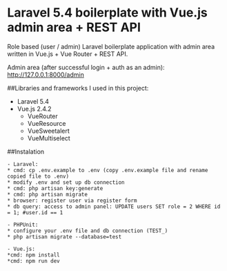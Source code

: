 # Laravel 5.4 boilerplate with Vue.js admin area + REST API

Role based (user / admin) Laravel boilerplate application with admin area written in Vue.js + Vue Router + REST API.

Admin area (after successful login + auth as an admin): http://127.0.0.1:8000/admin

##Libraries and frameworks I used in this project:

- Laravel 5.4
- Vue.js 2.4.2
    - VueRouter
    - VueResource
    - VueSweetalert
    - VueMultiselect

##Instalation

    - Laravel:
    * cmd: cp .env.example to .env (copy .env.example file and rename copied file to .env)
    * modify .env and set up db connection
    * cmd: php artisan key:generate
    * cmd: php artisan migrate
    * browser: register user via register form
    * db query: access to admin panel: UPDATE users SET role = 2 WHERE id = 1; #user.id == 1
    
    - PHPUnit:
    * configure your .env file and db connection (TEST_)
    * php artisan migrate --database=test
    
    - Vue.js:
    *cmd: npm install
    *cmd: npm run dev
    